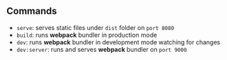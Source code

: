 ## Commands

- `serve`: serves static files under `dist` folder on `port 8080`
- `build`: runs **webpack** bundler in production mode
- `dev`: runs **webpack** bundler in development mode watching for changes
- `dev:server`: runs and serves **webpack** bundler on `port 9000`
